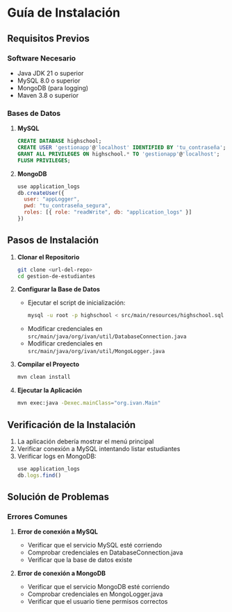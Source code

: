 # Guía de Instalación

## Requisitos Previos

### Software Necesario
- Java JDK 21 o superior
- MySQL 8.0 o superior
- MongoDB (para logging)
- Maven 3.8 o superior

### Bases de Datos
1. **MySQL**
   ```sql
   CREATE DATABASE highschool;
   CREATE USER 'gestionapp'@'localhost' IDENTIFIED BY 'tu_contraseña';
   GRANT ALL PRIVILEGES ON highschool.* TO 'gestionapp'@'localhost';
   FLUSH PRIVILEGES;
   ```

2. **MongoDB**
   ```js
   use application_logs
   db.createUser({
     user: "appLogger",
     pwd: "tu_contraseña_segura",
     roles: [{ role: "readWrite", db: "application_logs" }]
   })
   ```

## Pasos de Instalación

1. **Clonar el Repositorio**
   ```bash
   git clone <url-del-repo>
   cd gestion-de-estudiantes
   ```

2. **Configurar la Base de Datos**
   - Ejecutar el script de inicialización:
     ```bash
     mysql -u root -p highschool < src/main/resources/highschool.sql
     ```
   - Modificar credenciales en `src/main/java/org/ivan/util/DatabaseConnection.java`
   - Modificar credenciales en `src/main/java/org/ivan/util/MongoLogger.java`

3. **Compilar el Proyecto**
   ```bash
   mvn clean install
   ```

4. **Ejecutar la Aplicación**
   ```bash
   mvn exec:java -Dexec.mainClass="org.ivan.Main"
   ```

## Verificación de la Instalación

1. La aplicación debería mostrar el menú principal
2. Verificar conexión a MySQL intentando listar estudiantes
3. Verificar logs en MongoDB:
   ```js
   use application_logs
   db.logs.find()
   ```

## Solución de Problemas

### Errores Comunes

1. **Error de conexión a MySQL**
   - Verificar que el servicio MySQL esté corriendo
   - Comprobar credenciales en DatabaseConnection.java
   - Verificar que la base de datos existe

2. **Error de conexión a MongoDB**
   - Verificar que el servicio MongoDB esté corriendo
   - Comprobar credenciales en MongoLogger.java
   - Verificar que el usuario tiene permisos correctos

